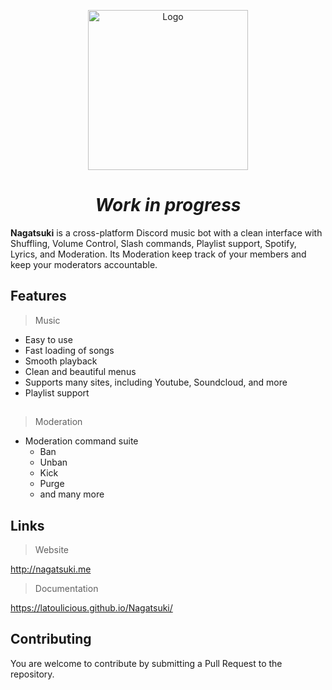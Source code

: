 <p align="center">
  <img width="256" src="https://i.ibb.co/x624M3F/pp-bot-modified.png" alt="Logo">
</p>

<h1 align="center"><i>Work in progress</i></h1>


**Nagatsuki** is a cross-platform Discord music bot with a clean interface with Shuffling, Volume Control, Slash commands, Playlist support, Spotify, Lyrics, and Moderation.
Its Moderation keep track of your members and keep your moderators accountable.


## Features
> Music
  * Easy to use
  * Fast loading of songs
  * Smooth playback
  * Clean and beautiful menus
  * Supports many sites, including Youtube, Soundcloud, and more
  * Playlist support

##

> Moderation
  * Moderation command suite
    * Ban
    * Unban
    * Kick
    * Purge
    * and many more

## Links

> Website

http://nagatsuki.me

> Documentation

https://latoulicious.github.io/Nagatsuki/

## Contributing

You are welcome to contribute by submitting a Pull Request to the repository.
